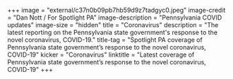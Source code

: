 +++
image = "external/c37n0b09pb7hb59d9z7tadgyc0.jpeg"
image-credit = "Dan Nott / For Spotlight PA"
image-description = "Pennsylvania COVID updates"
image-size = "hidden"
title = "Coronavirus"
description = "The latest reporting on the Pennsylvania state government's response to the novel coronavirus, COVID-19."
title-tag = "Spotlight PA coverage of Pennsylvania state government’s response to the novel coronavirus, COVID-19"
kicker = "Coronavirus"
linktitle = "Latest coverage of Pennsylvania state government’s response to the novel coronavirus, COVID-19"
+++

